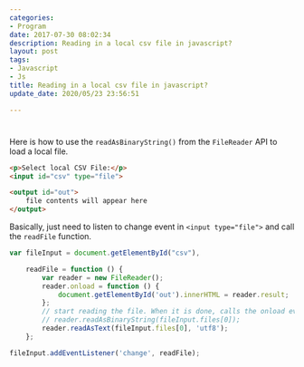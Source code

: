 ```yaml
---
categories:
- Program
date: 2017-07-30 08:02:34
description: Reading in a local csv file in javascript?
layout: post
tags:
- Javascript
- Js
title: Reading in a local csv file in javascript?
update_date: 2020/05/23 23:56:51

---
```


# 
Here is how to use the `readAsBinaryString()` from the `FileReader` API to load a local file.

```html
<p>Select local CSV File:</p>
<input id="csv" type="file">

<output id="out">
    file contents will appear here
</output>
```

Basically, just need to listen to change event in `<input type="file">` and call the `readFile` function.

```js
var fileInput = document.getElementById("csv"),

    readFile = function () {
        var reader = new FileReader();
        reader.onload = function () {
            document.getElementById('out').innerHTML = reader.result;
        };
        // start reading the file. When it is done, calls the onload event defined above.
        // reader.readAsBinaryString(fileInput.files[0]);
        reader.readAsText(fileInput.files[0], 'utf8');
    };

fileInput.addEventListener('change', readFile);
```